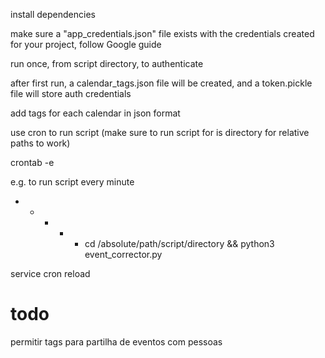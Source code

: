 install dependencies

make sure a "app_credentials.json" file exists with the credentials created for your project, follow Google guide

run once, from script directory, to authenticate

after first run, a calendar_tags.json file will be created, and a token.pickle file will store auth credentials

add tags for each calendar in json format

use cron to run script (make sure to run script for is directory for relative paths to work)

crontab -e 

e.g. to run script every minute
* * * * * cd /absolute/path/script/directory && python3 event_corrector.py

service cron reload 


# todo
permitir tags para partilha de eventos com pessoas

